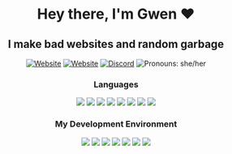 <h1 align="center">Hey there, I'm Gwen ♥️</h1>

<h2 align="center">I make bad websites and random garbage</h2>

<p align="center"><a href="https://steam.design"><img alt="Website" src="https://img.shields.io/website?down_color=red&down_message=Down%20%3A%28&label=Steam.Design&style=for-the-badge&up_color=green&up_message=Up&url=https%3A%2F%2Fsteam.design"></a> <a href="https://oddball.tf"><img alt="Website" src="https://img.shields.io/website?down_color=red&down_message=Down%20%3A%28&label=Oddball.tf&style=for-the-badge&up_color=green&up_message=Up&url=https%3A%2F%2Foddball.tf"></a> <a href="https://discord.com/users/68946899150839808" target="_blank"><img alt="Discord" src="https://img.shields.io/static/v1?label=The%20Oddball&message=%232867&style=for-the-badge&logo=appveyor&color=7289DA&logo=Discord" /></a> <img alt="Pronouns: she/her" src="https://img.shields.io/static/v1?label=Pronouns&message=she/her&color=E6A1FF&style=for-the-badge" /></p>

<h3 align="center">Languages</h3>
<p align="center"><img src="https://img.shields.io/badge/Node.js-339933?style=for-the-badge&logo=nodedotjs&logoColor=white"> <img src="https://img.shields.io/badge/Stylus-333333?style=for-the-badge&logo=stylus&logoColor=white"> <img src="https://img.shields.io/badge/Pug-E3C29B?style=for-the-badge&logo=pug&logoColor=black"> <img src="https://img.shields.io/badge/Electron-2B2E3A?style=for-the-badge&logo=electron&logoColor=9FEAF9"> <img src="https://img.shields.io/badge/CSS3-1572B6?style=for-the-badge&logo=css3&logoColor=white"> <img src="https://img.shields.io/badge/HTML5-E34F26?style=for-the-badge&logo=html5&logoColor=white"> <img src="https://img.shields.io/badge/JavaScript-323330?style=for-the-badge&logo=javascript&logoColor=F7DF1E"> <img src="https://img.shields.io/badge/Vue.js-35495E?style=for-the-badge&logo=vuedotjs&logoColor=4FC08D">

<h3 align=center>My Development Environment</h3></p>
<p align="center"><img src="https://img.shields.io/badge/Visual_Studio_Code-0078D4?style=for-the-badge&logo=visual%20studio%20code&logoColor=white"> <img src="https://img.shields.io/badge/eslint-3A33D1?style=for-the-badge&logo=eslint&logoColor=white"> <img src="https://img.shields.io/badge/windows%20terminal-4D4D4D?style=for-the-badge&logo=windows%20terminal&logoColor=white"> <img src="https://img.shields.io/badge/powershell-5391FE?style=for-the-badge&logo=powershell&logoColor=white"> <img src="https://img.shields.io/badge/Firefox_Browser-FF7139?style=for-the-badge&logo=Firefox-Browser&logoColor=white"> <img src="https://img.shields.io/badge/Windows-0078D6?style=for-the-badge&logo=windows&logoColor=white"> <img src="https://img.shields.io/badge/Tidal-000000?style=for-the-badge&logo=Tidal&logoColor=white">
